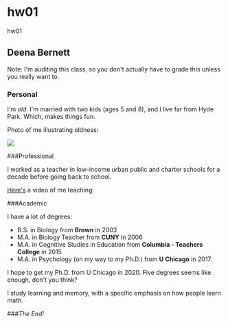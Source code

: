 # hw01

hw01

## Deena Bernett

Note: I'm auditing this class, so you don't actually have to grade this unless you really want to.

### Personal


I'm *old*. I'm married with two kids (ages 5 and 8), and I live far from Hyde Park. Which, makes things fun.

Photo of me illustrating oldness:

![](https://psychology.uchicago.edu/sites/psychology.uchicago.edu/files/styles/columnwidth-wider/public/uploads/images/Bernett.jpg)


###Professional

I worked as a teacher in low-income urban public and charter schools for a decade before going back to school.

[Here's](https://www.facebook.com/watch/?v=155528367800318 "Deena Teaching") a video of me teaching.

###Academic

I have a lot of degrees:

* B.S. in Biology from **Brown** in 2003
* M.A. in Biology Teacher from **CUNY** in 2006
* M.A. in Cognitive Studies in Education from **Columbia - Teachers College** in 2015
* M.A. in Psychology (on my way to my Ph.D.) from **U Chicago** in 2017.  

I hope to get my Ph.D. from U Chicago in 2020. Five degrees seems like enough, don't you think?

I study learning and memory, with a specific emphasis on how people learn math.

###*The End!*








